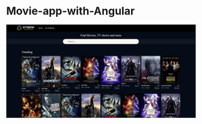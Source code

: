 # Movie-app-with-Angular

![Alt text](https://github.com/rubenAlbuquerque/Movie-app-with-Angular/blob/main/Angular-movie.PNG)
